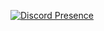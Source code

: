 [![Discord Presence](https://lanyard.cnrad.dev/api/768998589938270220?hideActivity=false)](https://discord.com/users/768998589938270220)
